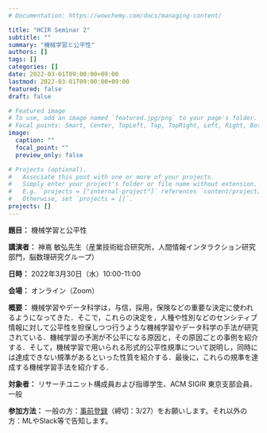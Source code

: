 ```yaml
---
# Documentation: https://wowchemy.com/docs/managing-content/

title: "HCIR Seminar 2"
subtitle: ""
summary: "機械学習と公平性"
authors: []
tags: []
categories: []
date: 2022-03-01T09:00:00+09:00
lastmod: 2022-03-01T09:00:00+09:00
featured: false
draft: false

# Featured image
# To use, add an image named `featured.jpg/png` to your page's folder.
# Focal points: Smart, Center, TopLeft, Top, TopRight, Left, Right, BottomLeft, Bottom, BottomRight.
image:
  caption: ""
  focal_point: ""
  preview_only: false

# Projects (optional).
#   Associate this post with one or more of your projects.
#   Simply enter your project's folder or file name without extension.
#   E.g. `projects = ["internal-project"]` references `content/project/deep-learning/index.md`.
#   Otherwise, set `projects = []`.
projects: []
---
```


**題目：** 機械学習と公平性

**講演者：** 神嶌 敏弘先生（産業技術総合研究所，人間情報インタラクション研究部門，脳数理研究グループ）

**日時：** 2022年3月30日（水）10:00-11:00

**会場：** オンライン（Zoom）

**概要：** 機械学習やデータ科学は，与信，採用，保険などの重要な決定に使われるようになってきた．そこで，これらの決定を，人種や性別などのセンシティブ情報に対して公平性を担保しつつ行うような機械学習やデータ科学の手法が研究されている．機械学習の予測が不公平になる原因と，その原因ごとの事例を紹介する．そして，機械学習で用いられる形式的公平性規準について説明し，同時には達成できない規準があるといった性質を紹介する．最後に，これらの規準を達成する機械学習手法を紹介する．

**対象者：** リサーチユニット構成員および指導学生、ACM SIGIR 東京支部会員、一般

**参加方法：** 一般の方：[事前登録](https://forms.office.com/r/ptu7izRGfM)（締切：3/27）をお願いします。それ以外の方：MLやSlack等で告知します。

